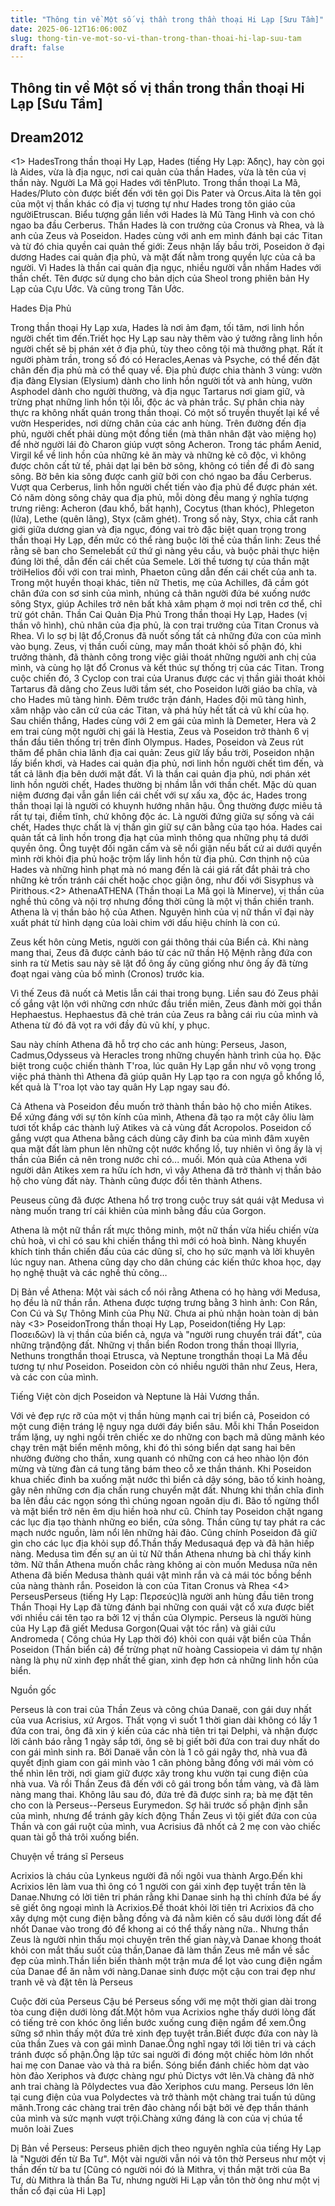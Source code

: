 ```yaml
---
title: "Thông tin về Một số vị thần trong thần thoại Hi Lạp [Sưu Tầm]"
date: 2025-06-12T16:06:00Z
slug: thong-tin-ve-mot-so-vi-than-trong-than-thoai-hi-lap-suu-tam
draft: false
---
```


## Thông tin về Một số vị thần trong thần thoại Hi Lạp [Sưu Tầm]

## Dream2012

<1> HadesTrong thần thoại Hy Lạp, Hades (tiếng Hy Lạp: Άδης), hay còn gọi là Aides, vừa là địa ngục, nơi cai quản của thần Hades, vừa là tên của vị thần này. Người La Mã gọi Hades với tênPluto. Trong thần thoại La Mã, Hades/Pluto còn được biết đến với tên gọi Dis Pater và Orcus.Aita là tên gọi của một vị thần khác có địa vị tương tự như Hades trong tôn giáo của ngườiEtruscan. Biểu tượng gắn liền với Hades là Mũ Tàng Hình và con chó ngao ba đầu Cerberus.
Thần Hades là con trưởng của Cronus và Rhea, và là anh của Zeus và Poseidon. Hades cùng với anh em mình đánh bại các Titan và từ đó chia quyền cai quản thế giới: Zeus nhận lấy bầu trời, Poseidon ở đại dương Hades cai quản địa phủ, và mặt đất nằm trong quyền lực của cả ba người. Vì Hades là thần cai quản địa ngục, nhiều người vẫn nhầm Hades với thần chết.
Tên được sử dụng cho bản dịch của Sheol trong phiên bản Hy Lạp của Cựu Ước. Và cũng trong Tân Ước.
 
Hades Địa Phủ

Trong thần thoại Hy Lạp xưa, Hades là nơi ảm đạm, tối tăm, nơi linh hồn người chết tìm đến.Triết học Hy Lạp sau này thêm vào ý tưởng rằng linh hồn người chết sẽ bị phán xét ở địa phủ, tùy theo công tội mà thưởng phạt. Rất ít người phàm trần, trong số đó có Heracles,Aenas và Psyche, có thể đến đặt chân đến địa phủ mà có thể quay về.
Địa phủ được chia thành 3 vùng: vườn địa đàng Elysian (Elysium) dành cho linh hồn người tốt và anh hùng, vườn Asphodel dành cho người thường, và địa ngục Tartarus nơi giam giữ, và trừng phạt những linh hồn tội lỗi, độc ác và phản trắc. Sự phân chia này thực ra không nhất quán trong thần thoại. Có một số truyền thuyết lại kể về vườn Hesperides, nơi dừng chân của các anh hùng.
Trên đường đến địa phủ, người chết phải dùng một đồng tiền (mà thân nhân đặt vào miệng họ) để nhờ người lái đò Charon giúp vượt sông Acheron. Trong tác phẩm Aenid, Virgil kể về linh hồn của những kẻ ăn mày và những kẻ cô độc, vì không được chôn cất tử tế, phải dạt lại bên bờ sông, không có tiền để đi đò sang sông. Bờ bên kia sông được canh giữ bởi con chó ngao ba đầu Cerberus. Vượt qua Cerberus, linh hồn người chết tiến vào địa phủ để được phán xét.
Có năm dòng sông chảy qua địa phủ, mỗi dòng đều mang ý nghĩa tượng trưng riêng: Acheron (đau khổ, bất hạnh), Cocytus (than khóc), Phlegeton (lửa), Lethe (quên lãng), Styx (căm ghét). Trong số này, Styx, chia cắt ranh giới giữa dương gian và địa ngục, đóng vai trò đặc biệt quan trọng trong thần thoại Hy Lạp, đến mức có thể ràng buộc lời thề của thần linh: Zeus thề rằng sẽ ban cho Semelebất cứ thứ gì nàng yêu cầu, và buộc phải thực hiện đúng lời thề, dẫn đến cái chết của Semele. Lời thề tương tự của thần mặt trờiHelios đối với con trai mình, Phaeton cũng dẫn đến cái chết của anh ta. Trong một huyền thoại khác, tiên nữ Thetis, mẹ của Achilles, đã cầm gót chân đứa con sơ sinh của mình, nhúng cả thân người đứa bé xuống nước sông Styx, giúp Achiles trở nên bất khả xâm phạm ở mọi nơi trên cơ thể, chỉ trừ gót chân.
Thần Cai Quản Địa Phủ
Trong thần thoại Hy Lạp, Hades (vị thần vô hình), chủ nhân của địa phủ, là con trai trưởng của Titan Cronus và Rhea. Vì lo sợ bị lật đổ,Cronus đã nuốt sống tất cả những đứa con của mình vào bụng. Zeus, vị thần cuối cùng, may mắn thoát khỏi số phận đó, khi trưởng thành, đã thành công trong việc giải thoát những người anh chị của mình, và cùng họ lật đổ Cronus và kết thúc sự thống trị của các Titan. Trong cuộc chiến đó, 3 Cyclop con trai của Uranus được các vị thần giải thoát khỏi Tartarus đã dâng cho Zeus lưỡi tầm sét, cho Poseidon lưỡi giáo ba chĩa, và cho Hades mũ tàng hình. Đêm trước trận đánh, Hades đội mũ tàng hình, xâm nhập vào căn cứ của các Titan, và phá hủy hết tất cả vũ khí của họ. Sau chiến thắng, Hades cùng với 2 em gái của mình là Demeter, Hera và 2 em trai cùng một người chị gái là Hestia, Zeus và Poseidon trở thành 6 vị thần đầu tiên thống trị trên đỉnh Olympus. Hades, Poseidon và Zeus rút thăm để phân chia lãnh địa cai quản: Zeus giữ lấy bầu trời, Poseidon nhận lấy biển khơi, và Hades cai quản địa phủ, nơi linh hồn người chết tìm đến, và tất cả lãnh địa bên dưới mặt đất.
Vì là thần cai quản địa phủ, nơi phán xét linh hồn người chết, Hades thường bị nhầm lẫn với thần chết. Mặc dù quan niệm đương đại vẫn gắn liền cái chết với sự xấu xa, độc ác, Hades trong thần thoại lại là người có khuynh hướng nhân hậu. Ông thường được miêu tả rất tự tại, điềm tĩnh, chứ không độc ác. Là người đứng giữa sự sống và cái chết, Hades thực chất là vị thần gìn giữ sự cân bằng của tạo hóa.
Hades cai quản tất cả linh hồn trong địa hạt của mình thông qua những phụ tá dưới quyền ông. Ông tuyệt đối ngăn cấm và sẽ nổi giận nếu bất cứ ai dưới quyền mình rời khỏi địa phủ hoặc trộm lấy linh hồn từ địa phủ. Cơn thịnh nộ của Hades và những hình phạt mà nó mang đến là cái giá rất đắt phải trả cho những kẻ trốn tránh cái chết hoặc chọc giận ông, như đối với Sisyphus và Pirithous.<2> AthenaATHENA (Thần thoại La Mã gọi là Minerve), vị thần của nghề thủ công và nội trợ nhưng đồng thời cũng là một vị thần chiến tranh. Athena là vị thần bảo hộ của Athen. Nguyên hình của vị nữ thần vĩ đại này xuất phát từ hình dạng của loài chim với dấu hiệu chính là con cú. 

Zeus kết hôn cùng Metis, người con gái thông thái của Biển cả. Khi nàng mang thai, Zeus đã được cảnh báo từ các nữ thần Hộ Mệnh rằng đứa con sinh ra từ Metis sau này sẽ lật đổ ông ấy cũng giống như ông ấy đã từng đoạt ngai vàng của bố mình (Cronos) trước kia. 

Vì thế Zeus đã nuốt cả Metis lẫn cái thai trong bụng. Liền sau đó Zeus phải cố gắng vật lộn với những cơn nhức đầu triền miên, Zeus đành mời gọi thần Hephaestus. Hephaestus đã chẻ trán của Zeus ra bằng cái rìu của mình và Athena từ đó đã vọt ra với đầy đủ vũ khí, y phục. 

Sau này chính Athena đã hỗ trợ cho các anh hùng: Perseus, Jason, Cadmus,Odysseus và Heracles trong những chuyến hành trình của họ. Đặc biệt trong cuộc chiến thành T'roa, lúc quân Hy Lạp gần như vô vọng trong việc phá thành thì Athena đã giúp quân Hy Lạp tạo ra con ngựa gỗ khổng lồ, kết quả là T'roa lọt vào tay quân Hy Lạp ngay sau đó. 

Cả Athena và Poseidon đều muốn trở thành thần bảo hộ cho miền Atikes. Để xứng đáng với sự tôn kính của mình, Athena đã tạo ra một cây ôliu làm tươi tốt khắp các thành luỹ Atikes và cả vùng đất Acropolos. Poseidon cố gắng vượt qua Athena bằng cách dùng cây đinh ba của mình đâm xuyên qua mặt đất làm phun lên những cột nước khổng lồ, tuy nhiên vì ông ấy là vị thần của Biển cả nên trong nước chỉ có... muối. Món quà của Athena với người dân Atikes xem ra hữu ích hơn, vì vậy Athena đã trở thành vị thần bảo hộ cho vùng đất này. Thành cũng được đổi tên thành Athens. 

Peuseus cũng đã được Athena hổ trợ trong cuộc truy sát quái vật Medusa vì nàng muốn trang trí cái khiên của mình bằng đầu của Gorgon. 

Athena là một nữ thần rất mực thông minh, một nữ thần vừa hiếu chiến vừa chủ hoà, vì chỉ có sau khi chiến thắng thì mới có hoà bình. Nàng khuyến khích tinh thần chiến đấu của các dũng sĩ, cho họ sức mạnh và lời khuyên lúc nguy nan. Athena cũng dạy cho dân chúng các kiến thức khoa học, dạy họ nghệ thuật và các nghề thủ công…
 
Dị Bản về Athena: Một vài sách cổ nói rằng Athena có họ hàng với Medusa, họ đều là nữ thần rắn. Athena được tượng trưng bằng 3 hình ảnh: Con Rắn, Con Cú và Sự Thông Minh của Phụ Nữ. Chưa ai phủ nhận hoàn toàn dị bản này
 <3> PoseidonTrong thần thoại Hy Lạp, Poseidon(tiếng Hy Lạp: Ποσειδῶν) là vị thần của biển cả, ngựa và "người rung chuyển trái đất", của những trậnđộng đất. Những vị thần biển Rodon trong thần thoại Illyria, Nethuns trongthần thoại Etrusca, và Neptune trongthần thoại La Mã đều tương tự như Poseidon. Poseidon còn có nhiều người thân như Zeus, Hera, và các con của mình.

Tiếng Việt còn dịch Poseidon và Neptune là Hải Vương thần.

Với vẻ đẹp rực rỡ của một vị thần hùng mạnh cai trị biển cả, Poseidon có một cung điện tráng lệ nguy nga dưới đáy biển sâu. Mỗi khi Thần Poseidon trầm lặng, uy nghi ngồi trên chiếc xe do những con bạch mã dũng mãnh kéo chạy trên mặt biển mênh mông, khi đó thì sóng biển dạt sang hai bên nhường đường cho thần, xung quanh có những con cá heo nhào lộn đón mừng và từng đàn cá tung tăng bám theo cỗ xe thần thánh. Khi Poseidon khua chiếc đinh ba xuống mặt nước thì biển cả dậy sóng, bão tố kinh hoàng, gây nên những cơn địa chấn rung chuyển mặt đất. Nhưng khi thần chĩa đinh ba lên đầu các ngọn sóng thì chúng ngoan ngoãn dịu đi. Bão tố ngừng thổI và mặt biển trở nên êm dịu hiền hoà như cũ. Chính tay Poseidon chặt ngang các lục địa tạo thành những eo biển, cửa sông. Thần cũng tự tay phát ra các mạch nước nguồn, làm nổi lên những hải đảo. Cũng chính Poseidon đã giữ gìn cho các lục địa khỏi sụp đổ.Thần thấy Medusaquá đẹp và đã hãn hiếp nàng. Medusa tìm đến sự an ủi từ Nữ thần Athena nhưng bà chỉ thấy kinh tởm. Nữ thần Athena muốn chắc ràng không ai còn muốn Medusa nữa nên Athena đã biến Medusa thành quái vật mình rắn và cả mái tóc bồng bềnh của nàng thành rắn.
Poseidon là con của Titan Cronus và Rhea
 <4> PerseusPerseus (tiếng Hy Lạp: Περσεύς)là người anh hùng đầu tiên trong Thần Thoại Hy Lạp đã từng đánh bại những con quái vật cổ xưa được biết với nhiều cái tên tạo ra bởi 12 vị thần của Olympic. Perseus là người hùng của Hy Lạp đã giết Medusa Gorgon(Quai vật tóc rắn) và giải cứu Andromeda ( Công chúa Hy Lạp thời đó) khỏi con quái vật biển của Thần Poseidon (Thần biển cả) để trừng phạt nữ hoàng Cassiopeia vì dám tự nhận nàng là phụ nữ xinh đẹp nhất thế gian, xinh đẹp hơn cả những linh hồn của biển.
 
Nguồn gốc

Perseus là con trai của Thần Zeus và công chúa Danaë, con gái duy nhất của vua Acrisius, xứ Argos. Thất vọng vì suốt 1 thời gian dài không có lấy 1 đứa con trai, ông đã xin ý kiến của các nhà tiên tri tại Delphi, và nhận được lời cảnh báo rằng 1 ngày sắp tới, ông sẽ bị giết bởi đứa con trai duy nhất do con gái mình sinh ra. Bởi Danaë vẫn còn là 1 cô gái ngây thơ, nhà vua đã quyết định giam con gái mình vào 1 căn phòng bằng đồng với mái vòm có thể nhìn lên trời, nơi giam giữ được xây trong khu vườn tại cung điện của nhà vua. Và rồi Thần Zeus đã đến với cô gái trong bồn tắm vàng, và đã làm nàng mang thai. Không lâu sau đó, đứa trẻ đã được sinh ra; bà mẹ đặt tên cho con là Perseus--Perseus Eurymedon. Sợ hãi trước số phận định sẵn của mình, nhưng để tránh gây kích động Thần Zeus vì tội giết đứa con của Thần và con gái ruột của mình, vua Acrisius đã nhốt cả 2 mẹ con vào chiếc quan tài gỗ thả trôi xuống biển.
 
Chuyện về tráng sĩ Perseus

Acrixios là cháu của Lynkeus người đã nối ngôi vua thành Argo.Đến khi Acrixios lên làm vua thì ông có 1 người con gái xinh đẹp tuyệt trần tên là Danae.Nhưng có lời tiên tri phán rằng khi Danae sinh hạ thì chính đứa bé ấy sẽ giết ông ngoại mình là Acrixios.Để thoát khỏi lời tiên tri Acrixios đã cho xây dựng một cung điện bằng đồng và đá nằm kiên cố sâu dưới lòng đất để nhốt Danae vào trong đó để khong ai có thể thấy nàng nữa..
Nhưng thần Zeus là người nhìn thấu mọi chuyện trên thế gian này,và Danae khong thoát khỏi con mắt thấu suốt của thần,Danae đã làm thần Zeus mê mẩn về sắc đẹp của mình.Thần liền biến thành một trận mưa để lọt vào cung điện ngầm của Danae để ăn nằm với nàng.Danae sinh được một cậu con trai đẹp như tranh vẽ và đặt tên là Perseus
 
Cuộc đời của Perseus
Cậu bé Perseus sống với mẹ một thời gian dài trong tòa cung điện dưới lòng đất.Một hôm vua Acrixios nghe thấy dưới lòng đất có tiếng trẻ con khóc ông liền bước xuống cung điện ngầm để xem.Ông sững sớ nhìn thấy một đứa trẻ xinh đẹp tuyệt trần.Biết được đứa con này là của thần Zues và con gái mình Danae.Ông nghĩ ngay tới lời tiên tri và cách tránh được số phận.Ông lập tức sai người đi đóng một chiếc hòm lớn nhốt hai mẹ con Danae vào và thả ra biển.
Sóng biển đánh chiếc hòm dạt vào hòn đảo Xeriphos và được chàng ngư phủ Dictys vớt lên.Và chàng đã nhờ anh trai chàng là Pôlydectes vua đảo Xeriphos cưu mang.
Perseus lớn lên tại cung điện của vua Polydectes và trở thành một chàng trai tuấn tú dũng mãnh.Trong các chàng trai trên đảo chàng nổi bật bởi vẻ đẹp thần thánh của mình và sức mạnh vượt trội.Chàng xứng đáng là con của vị chúa tể muôn loài Zues
 
Dị Bản về Perseus: Perseus phiên dịch theo nguyên nghĩa của tiếng Hy Lạp là "Người đến từ Ba Tư". Một vài người vẫn nói và tôn thờ Perseus như một vị thần đến từ ba tư [Cũng có người nói đó là Mithra, vị thần mặt trời của Ba Tư, dù Mithra là thần Ba Tư, nhưng người Hi Lạp vẫn tôn thờ ông như một vị thần cổ đại của Hi Lạp]